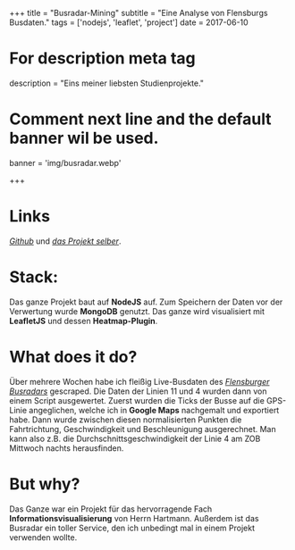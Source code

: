 +++
title = "Busradar-Mining"
subtitle = "Eine Analyse von Flensburgs Busdaten."
tags = ['nodejs', 'leaflet', 'project']
date = 2017-06-10

# For description meta tag
description = "Eins meiner liebsten Studienprojekte."

# Comment next line and the default banner wil be used.
banner = 'img/busradar.webp'

+++

# Links
[*Github*](https://github.com/Centro1993/Busradar-Visualization) und [*das Projekt selber*](https://busradar.jonasleitner.de).

# Stack:

Das ganze Projekt baut auf **NodeJS** auf. Zum Speichern der Daten vor der Verwertung wurde **MongoDB** genutzt.
Das ganze wird visualisiert mit **LeafletJS** und dessen **Heatmap-Plugin**.

# What does it do?

Über mehrere Wochen habe ich fleißig Live-Busdaten des [*Flensburger Busradars*](http://www.busradar-flensburg.de/) gescraped.
Die Daten der Linien 11 und 4 wurden dann von einem Script ausgewertet. Zuerst wurden die Ticks der Busse auf die GPS-Linie angeglichen, welche ich in **Google Maps** nachgemalt und exportiert habe.
Dann wurde zwischen diesen normalisierten Punkten die Fahrtrichtung, Geschwindigkeit und Beschleunigung ausgerechnet.
Man kann also z.B. die Durchschnittsgeschwindigkeit der Linie 4 am ZOB Mittwoch nachts herausfinden.

# But why?

Das Ganze war ein Projekt für das hervorragende Fach **Informationsvisualisierung** von Herrn Hartmann.
Außerdem ist das Busradar ein toller Service, den ich unbedingt mal in einem Projekt verwenden wollte. 


